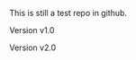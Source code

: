 This is still a test repo in github.

Version v1.0			

Version v2.0
			
			
			
			
			
			
			
			
			
			
			
			
			
			
			